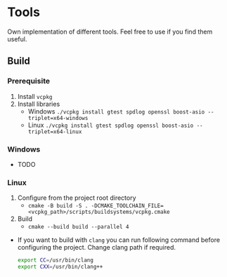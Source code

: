 # Tools

Own implementation of different tools. Feel free to use if you find them useful.

## Build

### Prerequisite

1. Install `vcpkg`
2. Install libraries 
    * Windows `./vcpkg install gtest spdlog openssl boost-asio --triplet=x64-windows`
    * Linux   `./vcpkg install gtest spdlog openssl boost-asio --triplet=x64-linux`

### Windows

* TODO

### Linux

1. Configure from the project root directory
    * `cmake -B build -S . -DCMAKE_TOOLCHAIN_FILE=<vcpkg_path>/scripts/buildsystems/vcpkg.cmake`
2. Build
    * `cmake --build build --parallel 4`

* If you want to build with `clang` you can run following command before configuring the project. Change clang path if required.
    ```bash
    export CC=/usr/bin/clang
    export CXX=/usr/bin/clang++
    ```
